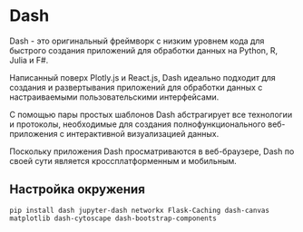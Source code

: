 # Dash
Dash - это оригинальный фреймворк с низким уровнем кода для быстрого создания приложений для обработки данных на Python, R, Julia и F#.

Написанный поверх Plotly.js и React.js, Dash идеально подходит для создания и развертывания приложений для обработки данных с настраиваемыми пользовательскими интерфейсами.

С помощью пары простых шаблонов Dash абстрагирует все технологии и протоколы, необходимые для создания полнофункционального веб-приложения с интерактивной визуализацией данных.

Поскольку приложения Dash просматриваются в веб-браузере, Dash по своей сути является кроссплатформенным и мобильным.

## Настройка окружения
```
pip install dash jupyter-dash networkx Flask-Caching dash-canvas matplotlib dash-cytoscape dash-bootstrap-components
```
